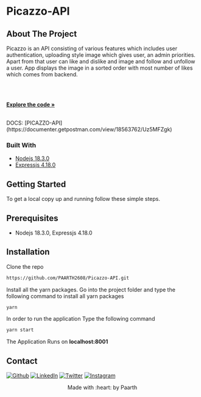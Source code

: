 # Picazzo-API
## About The Project 
Picazzo is an API consisting of various features which includes user authentication, uploading style image which gives user, an admin priorities. Apart from that user can like and dislike and image and follow and unfollow a user. App displays the image in a sorted order with most number of likes which comes from backend.

<!-- PROJECT LOGO -->
<br />
<p align="center">
<!--   <a href="https://github.com/PAARTH2608/Smart-PDFs">
    <img src="https://nanonets.com/blog/content/images/2020/10/pdf-language-translation-1.jpg" alt="project pic" width="1140" height="426">
  </a> -->
 
 <p>
    <br />
    <a href="./api"><strong> Explore the code » </strong></a>
    <br />
    <br />
  <p>
      DOCS: [PICAZZO-API](https://documenter.getpostman.com/view/18563762/Uz5MFZgk)
</p>
      
      
</p>
</p>

<!-- ABOUT THE PROJECT -->

### Built With

* [Nodejs 18.3.0](https://nodejs.org/en/)
* [Expressjs 4.18.0](https://expressjs.com/)

<!-- GETTING STARTED -->
## Getting Started

To get a local copy up and running follow these simple steps.

## Prerequisites
- Nodejs 18.3.0, Expressjs 4.18.0

## Installation
Clone the repo
   ```sh
   https://github.com/PAARTH2608/Picazzo-API.git
   ```
Install all the yarn packages. Go into the project folder and type the following command to install all yarn packages
```bash
yarn
```
In order to run the application Type the following command
```bash
yarn start
```
The Application Runs on **localhost:8001**

<!-- CONTACT -->
## Contact

<a href="https://paarth2608.github.io/portfolio_website/" target="_blank"><img alt="Github" src="https://img.shields.io/badge/-Website-brightgreen?style=for-the-badge&logo=appveyor&logoColor=white&color=999900&logo=data:null" /></a>
<a href="https://www.linkedin.com/in/paarth-jain-470522208/" target="_blank"><img alt="LinkedIn" src="https://img.shields.io/badge/linkedin-%230077B5.svg?&style=for-the-badge&logo=linkedin&logoColor=white" /></a>
<a href="https://twitter.com/PAARTHJAIN7" target="_blank"><img alt="Twitter" src="https://img.shields.io/badge/twitter-%231DA1F2.svg?&style=for-the-badge&logo=twitter&logoColor=white" /></a>
<a href="https://www.instagram.com/_paarth7_/" target="_blank"><img alt="Instagram" src="https://img.shields.io/badge/instagram-%FF69B4.svg?&style=for-the-badge&logo=instagram&logoColor=white&color=cd486b" /></a>

<p align="center">
Made with :heart: by Paarth
</p>

